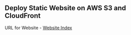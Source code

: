 ## Deploy Static Website on AWS S3 and CloudFront

URL for Website - [Website Index](https://d3lo62ybrkdbok.cloudfront.net/)
